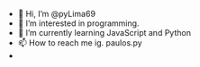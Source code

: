 - 👋 Hi, I’m @pyLima69
- 👀 I’m interested in programming.
- 🌱 I’m currently learning JavaScript and Python
- 📫 How to reach me ig. paulos.py
- 
<!---
pyLima69/pyLima69 is a ✨ special ✨ repository because its `README.md` (this file) appears on your GitHub profile.
You can click the Preview link to take a look at your changes.
--->
